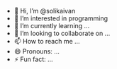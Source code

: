 - 👋 Hi, I’m @solikaivan
- 👀 I’m interested in programming
- 🌱 I’m currently learning ...
- 💞️ I’m looking to collaborate on ...
- 📫 How to reach me ...
- 😄 Pronouns: ...
- ⚡ Fun fact: ...

<!---
solikaivan/solikaivan is a ✨ special ✨ repository because its `README.md` (this file) appears on your GitHub profile.
You can click the Preview link to take a look at your changes.
--->
